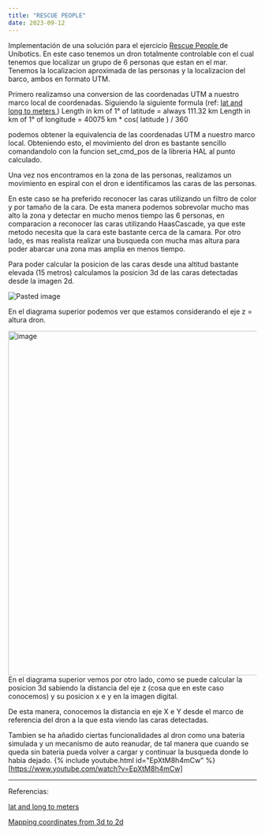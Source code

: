 ```yaml
---
title: "RESCUE PEOPLE"
date: 2023-09-12
---
```


Implementación de una solución para el ejercicio 
<a href="https://jderobot.github.io/RoboticsAcademy/exercises/Drones/rescue_people"> Rescue People </a>
de Unibotics.
En este caso tenemos un dron totalmente controlable con el cual tenemos que localizar un grupo de 6 personas que estan en el mar. Tenemos la localizacion aproximada de las personas y la localizacion del barco, ambos en formato UTM.

Primero realizamso una conversion de las coordenadas UTM a nuestro marco local de coordenadas. 
Siguiendo la siguiente formula (ref:
<a href="https://stackoverflow.com/questions/639695/how-to-convert-latitude-or-longitude-to-meters"> lat and long to meters </a>)
Length in km of 1° of latitude = always 111.32 km
Length in km of 1° of longitude = 40075 km * cos( latitude ) / 360

podemos obtener la equivalencia de las coordenadas UTM a nuestro marco local. Obteniendo esto, el movimiento del dron es bastante sencillo comandandolo con la funcion set_cmd_pos de la libreria HAL al punto calculado. 

Una vez nos encontramos en la zona de las personas, realizamos un movimiento en espiral con el dron e identificamos las caras de  las personas. 

En este caso se ha preferido reconocer las caras utilizando un filtro de color y por tamaño de la cara. De esta manera podemos sobrevolar mucho mas alto la zona y detectar en mucho menos tiempo las 6 personas, en comparacion a reconocer las caras utilizando HaasCascade, ya que este metodo necesita que la cara este bastante cerca de la camara. Por otro lado, es mas realista realizar una busqueda con mucha mas altura para poder abarcar una zona mas amplia en menos tiempo.

Para poder calcular la posicion de las caras desde una altitud bastante elevada (15 metros) calculamos la posicion 3d de las caras detectadas desde la imagen 2d. 

![Pasted image](https://github.com/JhonDL/robotica_de_servicio/assets/60139647/09b28f96-4c80-4e3a-a544-dbda3360b1ba)

En el diagrama superior podemos ver que estamos considerando el eje z = altura dron.

<img width="699" alt="image" src="https://github.com/JhonDL/robotica_de_servicio/assets/60139647/54374234-be15-4f0e-8ca6-cae1643ea815">
En el diagrama superior vemos por otro lado, como se puede calcular la posicion 3d sabiendo la distancia del eje z (cosa que en este caso conocemos) y su posicion x e y en la imagen digital. 

De esta manera, conocemos la distancia en eje X e Y desde el marco de referencia del dron a la que esta viendo las caras detectadas. 

Tambien se ha añadido ciertas funcionalidades al dron como una bateria simulada y un mecanismo de auto reanudar, de tal manera que cuando se queda sin bateria pueda volver a cargar y continuar la busqueda donde lo habia dejado. 
{% include youtube.html id="EpXtM8h4mCw" %}
[https://www.youtube.com/watch?v=EpXtM8h4mCw]

---
Referencias:

  <a href="https://stackoverflow.com/questions/639695/how-to-convert-latitude-or-longitude-to-meters"> lat and long to meters </a>

  <a href="https://www.geeksforgeeks.org/mapping-coordinates-from-3d-to-2d-using-opencv-python/"> Mapping coordinates from 3d to 2d </a>

